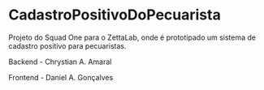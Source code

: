 # CadastroPositivoDoPecuarista
Projeto do Squad One para o ZettaLab, onde é prototipado um sistema de cadastro positivo para pecuaristas.

Backend - Chrystian A. Amaral

Frontend - Daniel A. Gonçalves
